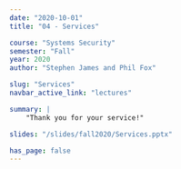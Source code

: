 ```yaml
---
date: "2020-10-01"
title: "04 - Services"

course: "Systems Security"
semester: "Fall"
year: 2020
author: "Stephen James and Phil Fox"

slug: "Services"
navbar_active_link: "lectures"

summary: |
    "Thank you for your service!"

slides: "/slides/fall2020/Services.pptx"

has_page: false
---
```

